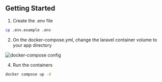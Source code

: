 ## Getting Started

1. Create the .env file

```bash
cp .env.example .env
```

2. On the docker-compose.yml, change the laravel container volume to your app directory

![docker-compose config](https://github.com/PHPdro/ficker-api/assets/127140332/726ff0b2-27e1-474f-af9a-2765e4081664)

4. Run the containers

```bash
docker compose up -d
```
